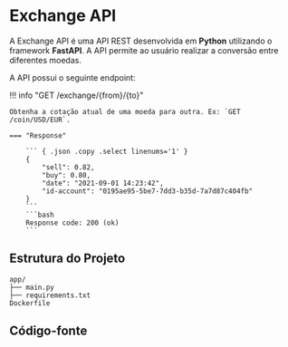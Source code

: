# Exchange API

A Exchange API é uma API REST desenvolvida em **Python** utilizando o framework **FastAPI**. A API permite ao usuário realizar a conversão entre diferentes moedas. 

A API possui o seguinte endpoint:

!!! info "GET /exchange/{from}/{to}"

    Obtenha a cotação atual de uma moeda para outra. Ex: `GET /coin/USD/EUR`.

    === "Response"

        ``` { .json .copy .select linenums='1' }
        {
            "sell": 0.82,
            "buy": 0.80,
            "date": "2021-09-01 14:23:42",
            "id-account": "0195ae95-5be7-7dd3-b35d-7a7d87c404fb"
        }
        ```
        ```bash
        Response code: 200 (ok)
        ```

## Estrutura do Projeto

```
app/
├── main.py
├── requirements.txt
Dockerfile
```

## Código-fonte

